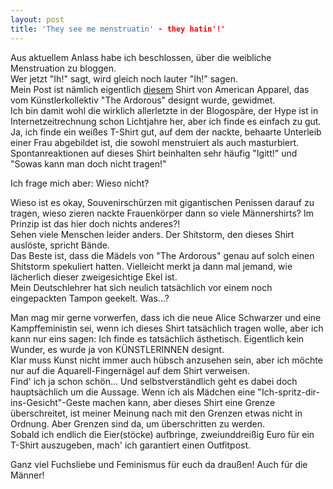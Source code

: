 ```yaml
---
layout: post
title: 'They see me menstruatin' - they hatin'!'
---
```


Aus aktuellem Anlass habe ich beschlossen, über die weibliche Menstruation zu bloggen.  
Wer jetzt "Ih!" sagt, wird gleich noch lauter "Ih!" sagen.  
Mein Post ist nämlich eigentlich [diesem](http://store.americanapparel.eu/product/?productId=2011spper) Shirt von American Apparel, das vom Künstlerkollektiv "The Ardorous" designt wurde, gewidmet.  
Ich bin damit wohl die wirklich allerletzte in der Blogospäre, der Hype ist in Internetzeitrechnung schon Lichtjahre her, aber ich finde es einfach zu gut.  
Ja, ich finde ein weißes T-Shirt gut, auf dem der nackte, behaarte Unterleib einer Frau abgebildet ist, die sowohl menstruiert als auch masturbiert.  
Spontanreaktionen auf dieses Shirt beinhalten sehr häufig "Igitt!" und "Sowas kann man doch nicht tragen!"  

Ich frage mich aber: Wieso nicht?  

Wieso ist es okay, Souvenirschürzen mit gigantischen Penissen darauf zu tragen, wieso zieren nackte Frauenkörper dann so viele Männershirts? Im Prinzip ist das hier doch nichts anderes?!  
Sehen viele Menschen leider anders. Der Shitstorm, den dieses Shirt auslöste, spricht Bände.  
Das Beste ist, dass die Mädels von "The Ardorous" genau auf solch einen Shitstorm spekuliert hatten. Vielleicht merkt ja dann mal jemand, wie lächerlich dieser zweigesichtige Ekel ist.  
Mein Deutschlehrer hat sich neulich tatsächlich vor einem noch eingepackten Tampon geekelt. Was...?  

Man mag mir gerne vorwerfen, dass ich die neue Alice Schwarzer und eine Kampffeministin sei, wenn ich dieses Shirt tatsächlich tragen wolle, aber ich kann nur eins sagen: Ich finde es tatsächlich ästhetisch. Eigentlich kein Wunder, es wurde ja von KÜNSTLERINNEN designt.  
Klar muss Kunst nicht immer auch hübsch anzusehen sein, aber ich möchte nur auf die Aquarell-Fingernägel auf dem Shirt verweisen.  
Find' ich ja schon schön... 
Und selbstverständlich geht es dabei doch hauptsächlich um die Aussage. Wenn ich als Mädchen eine "Ich-spritz-dir-ins-Gesicht"-Geste machen kann, aber dieses Shirt eine Grenze überschreitet, ist meiner Meinung nach mit den Grenzen etwas nicht in Ordnung. Aber Grenzen sind da, um überschritten zu werden.  
Sobald ich endlich die Eier(stöcke) aufbringe, zweiunddreißig Euro für ein T-Shirt auszugeben, mach' ich garantiert einen Outfitpost.  

Ganz viel Fuchsliebe und Feminismus für euch da draußen! Auch für die Männer!